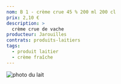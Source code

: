 ```yaml
---
nom: B 1 - crème crue 45 % 200 ml 200 cl 
prix: 2,10 €
description: >
  crème crue de vache
producteur: Jarouilles
contrats: produits-laitiers
tags: 
  - produit laitier
  - crème fraîche
---
```


![photo du lait](./media/creme.jpg)